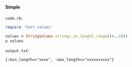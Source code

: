 #### Simple

```code.rb```:
```ruby
require 'test_values'

values = StringValues.strings_in_length_range((4..10))
p values
```

```output.txt```:
```
{:min_length=>"xxxx", :max_length=>"xxxxxxxxxx"}
```

